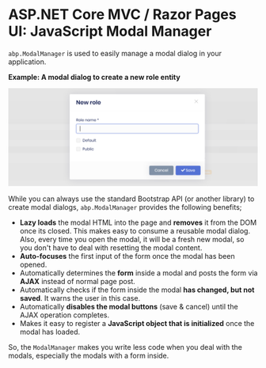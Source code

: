 # ASP.NET Core MVC / Razor Pages UI: JavaScript Modal Manager

`abp.ModalManager` is used to easily manage a modal dialog in your application.

**Example: A modal dialog to create a new role entity**

![modal-manager-example-modal](../../../images/modal-manager-example-modal.png)

While you can always use the standard Bootstrap API (or another library) to create modal dialogs, `abp.ModalManager` provides the following benefits;

* **Lazy loads** the modal HTML into the page and **removes** it from the DOM once its closed. This makes easy to consume a reusable modal dialog. Also, every time you open the modal, it will be a fresh new modal, so you don't have to deal with resetting the modal content.
* **Auto-focuses** the first input of the form once the modal has been opened.
* Automatically determines the **form** inside a modal and posts the form via **AJAX** instead of normal page post.
* Automatically checks if the form inside the modal **has changed, but not saved**. It warns the user in this case.
* Automatically **disables the modal buttons** (save & cancel) until the AJAX operation completes.
* Makes it easy to register a **JavaScript object that is initialized** once the modal has loaded.

So, the `ModalManager` makes you write less code when you deal with the modals, especially the modals with a form inside.